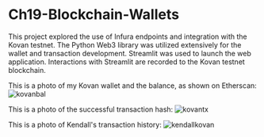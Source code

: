 # Ch19-Blockchain-Wallets

This project explored the use of Infura endpoints and integration with the Kovan testnet. The Python Web3 library was utilized extensively for the wallet and transaction development. Streamlit was used to launch the web application. Interactions with Streamlit are recorded to the Kovan testnet blockchain.

This is a photo of my Kovan wallet and the balance, as shown on Etherscan:
![kovanbal](https://user-images.githubusercontent.com/85848524/140684984-c313c8f6-733d-40bd-b1c5-26bdc09e58a5.PNG)

This is a photo of the successful transaction hash:
![kovantx](https://user-images.githubusercontent.com/85848524/140685003-27d17f05-a91b-4b88-b124-dba0dc4b0d5a.PNG)

This is a photo of Kendall's transaction history:
![kendallkovan](https://user-images.githubusercontent.com/85848524/140685030-3c182fb5-58e2-42dd-8aa3-e291206a9efa.PNG)
